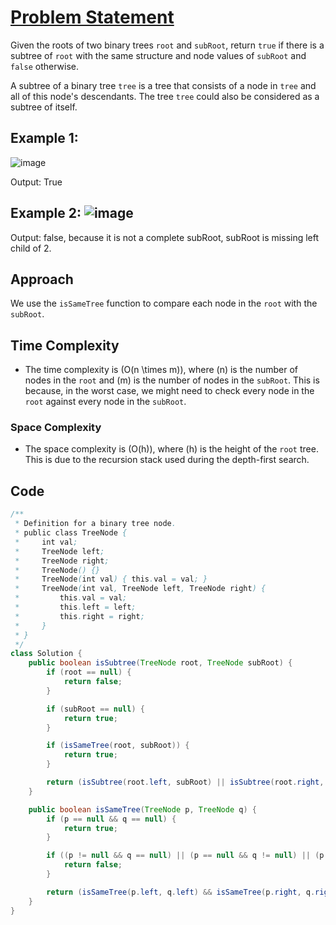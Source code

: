 # [Problem Statement](https://leetcode.com/problems/subtree-of-another-tree/)

Given the roots of two binary trees `root` and `subRoot`, return `true` if there is a subtree of `root` with the same structure and node values of `subRoot` and `false` otherwise.

A subtree of a binary tree `tree` is a tree that consists of a node in `tree` and all of this node's descendants. The tree `tree` could also be considered as a subtree of itself.

## Example 1:

![image](https://github.com/user-attachments/assets/76449132-0375-4bfc-8f74-ae06d1ecb8d1) 

Output: True

## Example 2: ![image](https://github.com/user-attachments/assets/0530d927-196c-4533-b639-e726660ae6c5)

Output: false, because it is not a complete subRoot, subRoot is missing left child of 2. 


## Approach

We use the `isSameTree` function to compare each node in the `root` with the `subRoot`.

## Time Complexity
- The time complexity is \(O(n \times m)\), where \(n\) is the number of nodes in the `root` and \(m\) is the number of nodes in the `subRoot`. This is because, in the worst case, we might need to check every node in the `root` against every node in the `subRoot`.

### Space Complexity
- The space complexity is \(O(h)\), where \(h\) is the height of the `root` tree. This is due to the recursion stack used during the depth-first search.

## Code

```java
/**
 * Definition for a binary tree node.
 * public class TreeNode {
 *     int val;
 *     TreeNode left;
 *     TreeNode right;
 *     TreeNode() {}
 *     TreeNode(int val) { this.val = val; }
 *     TreeNode(int val, TreeNode left, TreeNode right) {
 *         this.val = val;
 *         this.left = left;
 *         this.right = right;
 *     }
 * }
 */
class Solution {
    public boolean isSubtree(TreeNode root, TreeNode subRoot) {
        if (root == null) {
            return false;
        }

        if (subRoot == null) {
            return true;
        }

        if (isSameTree(root, subRoot)) {
            return true;
        }

        return (isSubtree(root.left, subRoot) || isSubtree(root.right, subRoot));
    }

    public boolean isSameTree(TreeNode p, TreeNode q) {
        if (p == null && q == null) {
            return true;
        }

        if ((p != null && q == null) || (p == null && q != null) || (p.val != q.val)) {
            return false;
        }

        return (isSameTree(p.left, q.left) && isSameTree(p.right, q.right));
    }
}
```
